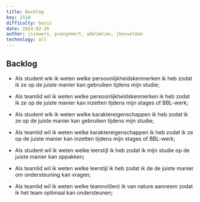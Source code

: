 ```yaml
---
title: Backlog
key: 2518
difficulty: basic
date: 2024-02-26
author: jsiewers, pvangemert, adalmolen, jheuvelman
technology: all
---
```


## Backlog

-   Als student wik ik weten welke persoonlijkheidskenmerken ik heb
    zodat ik ze op de juiste manier kan gebruiken tijdens mijn studie;

-   Als teamlid wil ik weten welke persoonlijkheidskenmerken ik heb
    zodat ik ze op de juiste manier kan inzetten tijdens mijn stages of
    BBL-werk;

-   Als student wik ik weten welke karaktereigenschappen ik heb zodat ik
    ze op de juiste manier kan gebruiken tijdens mijn studie;

-   Als teamlid wil ik weten welke karaktereigenschappen ik heb zodat ik
    ze op de juiste manier kan inzetten tijdens mijn stages of BBL-werk;

-   Als student wil ik weten welke leerstijl ik heb zodat ik mijn studie
    op de juiste manier kan oppakken;

-   Als teamlid wil ik weten welke leerstijl ik heb zodat ik de de
    juiste manier om ondersteuning kan vragen;

-   Als teamlid wil ik weten welke teamrol(len) ik van nature aanneem
    zodat ik het team optimaal kan ondersteunen;

